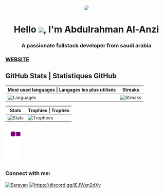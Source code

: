 <div align="center">
  <img style="border-radius: 50%;" width="50%" src="https://media.discordapp.net/attachments/918521887489949807/939264084422037504/20220204_235648.gif">
</div>

<h1 align="center">Hello <img width="50px" src="https://raw.githubusercontent.com/MartinHeinz/MartinHeinz/master/wave.gif">, I'm Abdulrahman Al-Anzi</h1>
<h3 align="center">A passionate fullstack developer from saudi arabia</h3>
<h3 algin="center">
  <a target="_blank" href="https://www.aravan.repl.co/">
      WEBSITE
  </a>
</h3>

## GitHub Stats | Statistiques GitHub

| Most used languages \| Langages les plus utilisés | Streaks |
| --- | --- |
| ![Languages](https://github-readme-stats.vercel.app/api/top-langs/?username=0xravy&theme=onedark&hide_title=true&show_icons=true&layout=compact&bg_color=00000000&border_color=00000000) | ![Streaks](https://github-readme-streak-stats.herokuapp.com?user=0xravy&theme=onedark&date_format=M%20j%5B%2C%20Y%5D&background=00000000&border=00000000) |

| Stats | Trophies  \| Trophés |
| --- | --- |
| ![Stats](https://github-readme-stats.vercel.app/api?username=0xravy&theme=onedark&show_icons=true&count_private=true&hide_title=true&bg_color=00000000&border_color=00000000) | ![Trophees](https://github-profile-trophy.vercel.app/?username=0xravy&theme=onedark&column=3&no-frame=true&no-bg=true) |

![snake gif](https://github.com/0xravy/0xravy/blob/output/github-contribution-grid-snake.gif)

<h3 align="left">Connect with me:</h3>
<p align="left">
<a href="https://www.youtube.com/c/$aravan" target="blank"><img align="center" src="https://raw.githubusercontent.com/rahuldkjain/github-profile-readme-generator/master/src/images/icons/Social/youtube.svg" alt="$aravan" height="30" width="40" /></a>
<a href="https://discord.gg/https://discord.gg/jEJWzn2dXv" target="blank"><img align="center" src="https://raw.githubusercontent.com/rahuldkjain/github-profile-readme-generator/master/src/images/icons/Social/discord.svg" alt="https://discord.gg/jEJWzn2dXv" height="30" width="40" /></a>
</p>
